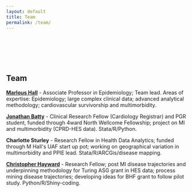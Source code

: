 ```yaml
---
layout: default
title: Team
permalink: /team/
---
```


<div style='margin-top:50px;margin-bottom:50px'>
<br>
</div>

## Team

[**Marlous Hall**](https://medicinehealth.leeds.ac.uk/medicine/staff/390/dr-marlous-hall) - Associate Professor in Epidemiology; Team lead. Areas of expertise: Epidemiology; large complex clinical data; advanced analytical methodology; cardiovascular survivorship and multimorbidity.

[**Jonathan Batty**](https://medicinehealth.leeds.ac.uk/medicine/staff/11309/dr-jonathan-batty) - Clinical Research Fellow (Cardiology Registrar) and PGR student, funded through 4ward North Wellcome Fellowship; project on MI and multimorbidity (CPRD-HES data). Stata/R/Python.

**Charlotte Sturley** - Research Fellow in Health Data Analytics; funded through M Hall's UAF start up pot; working on geographical variation in multimorbidity and PPIE lead. Stata/R/ARCGis/disease mapping.

[**Christopher Hayward**](https://medicinehealth.leeds.ac.uk/medicine/staff/5031/dr-chris-hayward) - Research Fellow; post MI disease trajectories and underpinning methodology for Turing ASG grant in HES data; process mining disease trajectories; developing ideas for BHF grant to follow pilot study. Python/R/Shiny-coding.


